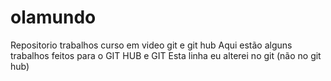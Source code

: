 # olamundo
 Repositorio trabalhos curso em video  git e git hub
 Aqui estão alguns trabalhos feitos para o GIT HUB e GIT
 Esta linha eu alterei no git (não no git hub)
